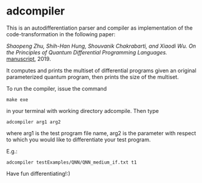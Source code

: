 # adcompiler

 This is an autodifferentiation parser and compiler as implementation of the code-transformation in the following paper:
  
*Shaopeng Zhu, Shih-Han Hung, Shouvanik Chakrabarti, and Xiaodi Wu.  On the Principles of Quantum Differential Programming Languages.* [manuscript](https://www.cs.umd.edu/~xwu/papers/q_diff_pl.pdf), 2019. 
  
It computes and prints the multiset of differential programs given an original parameterized quantum program, then prints the size of the multiset.


To run the compiler, issue the command 

```
make exe
```

in your terminal with working directory adcompile. Then type 

```
adcompiler arg1 arg2
```

where arg1 is the test program file name, arg2 is the parameter with respect to which you would like to differentiate your test program.

E.g.:

```
adcompiler testExamples/QNN/QNN_medium_if.txt t1
```

Have fun differentiating!:)
